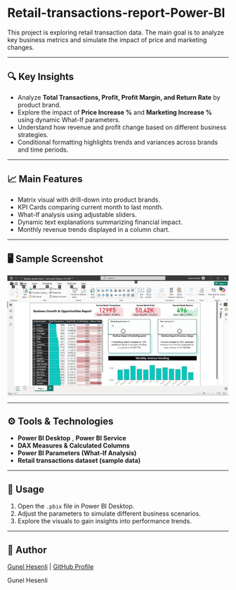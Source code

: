 # Retail-transactions-report-Power-BI 

This project is exploring retail transaction data. The main goal is to analyze key business metrics and simulate the impact of price and marketing changes.

---

## 🔍 Key Insights

- Analyze **Total Transactions, Profit, Profit Margin, and Return Rate** by product brand.
- Explore the impact of **Price Increase %** and **Marketing Increase %** using dynamic What-If parameters.
- Understand how revenue and profit change based on different business strategies.
- Conditional formatting highlights trends and variances across brands and time periods.

---

## 📈 Main Features

- Matrix visual with drill-down into product brands.
- KPI Cards comparing current month to last month.
- What-If analysis using adjustable sliders.
- Dynamic text explanations summarizing financial impact.
- Monthly revenue trends displayed in a column chart.

---

## 🖥️ Sample Screenshot

![Business Growth Report](https://github.com/Gunelhasan/Business-growth-report-Power-BI/blob/main/%D0%B8%D0%B7%D0%BE%D0%B1%D1%80%D0%B0%D0%B6%D0%B5%D0%BD%D0%B8%D0%B5_2025-07-09_113108538.png)

---

## ⚙️ Tools & Technologies

- **Power BI Desktop** , **Power BI Service**
- **DAX Measures & Calculated Columns**
- **Power BI Parameters (What-If Analysis)**
- **Retail transactions dataset (sample data)**

---

## 🚀 Usage

1. Open the `.pbix` file in Power BI Desktop.
2. Adjust the parameters to simulate different business scenarios.
3. Explore the visuals to gain insights into performance trends.

---

## 👤 Author

[Gunel Hesenli](https://www.linkedin.com/in/gunel-hasanli/) | [GitHub Profile](https://github.com/Gunelhasan)

Gunel Hesenli  
